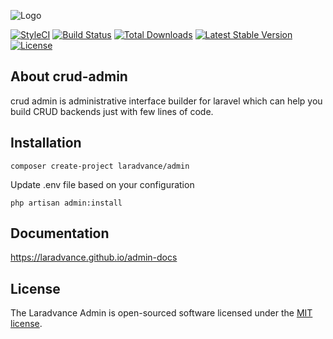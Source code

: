 ![Logo](https://res.cloudinary.com/dtfbvvkyp/image/upload/v1566331377/laravel-logolockup-cmyk-red.svg)

[![StyleCI](https://github.styleci.io/repos/225842258/shield?branch=master)](https://github.styleci.io/repos/225842258)
<a href="https://travis-ci.org/muhlisabdi/crud-admin"><img src="https://travis-ci.org/muhlisabdi/crud-admin.svg" alt="Build Status"></a>
<a href="https://packagist.org/packages/muhlisabdi/crud-admin"><img src="https://poser.pugx.org/muhlisabdi/crud-admin/d/total.svg" alt="Total Downloads"></a>
<a href="https://packagist.org/packages/muhlisabdi/crud-admin"><img src="https://poser.pugx.org/muhlisabdi/crud-admin/v/stable.svg" alt="Latest Stable Version"></a>
<a href="https://packagist.org/packages/muhlisabdi/crud-admin"><img src="https://poser.pugx.org/muhlisabdi/crud-admin/license.svg" alt="License"></a>
</p>

## About crud-admin

crud admin is administrative interface builder for laravel which can help you build CRUD backends just with few lines of code.

## Installation

```
composer create-project laradvance/admin
```

Update .env file based on your configuration

```
php artisan admin:install
```

## Documentation

https://laradvance.github.io/admin-docs


## License

The Laradvance Admin is open-sourced software licensed under the [MIT license](https://opensource.org/licenses/MIT).
